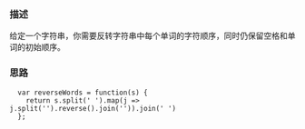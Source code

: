 ### 描述
给定一个字符串，你需要反转字符串中每个单词的字符顺序，同时仍保留空格和单词的初始顺序。
### 思路

```
  var reverseWords = function(s) {
    return s.split(' ').map(j => j.split('').reverse().join('')).join(' ')
  };
```